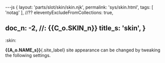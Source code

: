 ---js
{
  layout: 'parts/slot/skin/skin.njk',
  permalink: 'sys/skin.html',
  tags: [ 'notag' ],
  //?? eleventyExcludeFromCollections: true,

  doc_n: -2,        //: {{C_o.SKIN_n}}
  title_s: 'skin',
}
---
:skin:


__{{A_o.NAME_s}}__{.site_label} site appearance can be changed by tweaking the following settings.